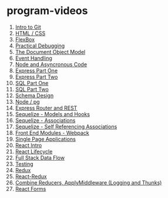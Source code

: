 # program-videos

<ol>
  <li>
    <a href='https://www.youtube.com/watch?v=6y5iXTG1jkM' target='_blank'>Intro to Git</a>
  </li>
    <li>
    <a href='https://www.youtube.com/watch?v=qvLGTDYrU9U&feature=youtu.be' target='_blank'>HTML / CSS</a>
  </li>
   <li>
    <a href='https://www.youtube.com/watch?v=eABErdO3h28&feature=youtu.be' target='_blank'>FlexBox</a>
  </li>
    <li>
    <a href='https://www.youtube.com/watch?v=KNfkx_VMKSo&feature=youtu.be' target='_blank'>Practical Debugging</a>
  </li>
  
   <li>
    <a href='https://www.youtube.com/watch?v=xAg1woWCVF4&feature=youtu.be' target='_blank'>The Document Object Model</a>
  </li>
  <li>
    <a href='https://www.youtube.com/watch?v=3jlMFuzuoPY&feature=youtu.be' target='_blank'>Event Handling</a>
  </li>
    <li>
    <a href='https://www.youtube.com/watch?v=_zag2sF8814&feature=youtu.be' target='_blank'>Node and Asyncronous Code</a>
  </li>
    <li>
    <a href='https://youtu.be/Hv8UTKOVgcg' target='_blank'>Express Part One</a>
  </li>
      <li>
    <a href='https://www.youtube.com/watch?v=dIeqjYXwLhU&feature=youtu.be' target='_blank'>Express Part Two</a>
  </li>
    <li>
    <a href='https://www.youtube.com/watch?v=rMbPMihOliA&feature=youtu.be' target='_blank'>SQL Part One</a>
  </li>
    <li>
    <a href='https://www.youtube.com/watch?v=gCIblrIR-II&feature=youtu.be' target='_blank'>SQL Part Two</a>
  </li>
    <li>
    <a href='https://www.youtube.com/watch?v=cQXhw1u0Uu0&feature=youtu.be' target='_blank'>Schema Design</a>
  </li>
    <li>
    <a href='https://www.youtube.com/watch?v=txOicVb4PLE&feature=youtu.be' target='_blank'>Node / pg</a>
  </li>
    <li>
    <a href='https://www.youtube.com/watch?v=L8urO3LUFjA&feature=youtu.be' target='_blank'>Express Router and REST</a>
  </li>
  <li>
    <a href='https://www.youtube.com/watch?v=herEBLCWxoA&feature=youtu.be' target='_blank'>Sequelize - Models and Hooks</a>
  </li>
    <li>
    <a href='https://www.youtube.com/watch?v=9mkDoUkzL3Q&feature=youtu.be' target='_blank'>Sequelize - Associations</a>
  </li>
  <li>
  <a href='https://youtu.be/ZhkDuj5b28Y'>Sequelize - Self Referencing Associations</a>
  </li>
  <li>
  <a href='https://www.youtube.com/watch?v=SoLv6V9sDME&feature=youtu.be'>Front End Modules - Webpack</a>
  </li>
    <li>
  <a href='https://youtu.be/xYD090y5A8o'>Single Page Applications</a>
  </li>
      <li>
  <a href='https://youtu.be/-Q-JjSrz2QI'>React Intro</a>
  </li>
        <li>
  <a href='https://youtu.be/-RM2KlB9Q2w'>React Lifecycle</a>
  </li>
          <li>
  <a href='https://youtu.be/wy0ZOEpjxfU'>Full Stack Data Flow</a>
  </li>
            <li>
  <a href='https://youtu.be/8-R6jrzntvQ'>Testing</a>
  </li>
              <li>
  <a href='https://youtu.be/doTRQvNLXVQ'>Redux</a>
  </li>
                <li>
  <a href='https://youtu.be/tBApupNyFq0'>React-Redux</a>
  </li>
                  <li>
  <a href='https://youtu.be/bOhjfdblIKw'>Combine Reducers, ApplyMiddleware (Logging and Thunks)</a>
  </li>
  <li>
  <a href='https://youtu.be/M91QyB351yM'>React Forms</a>
  </li>
  
  
  
  
  
  
  
  

  

</ol>
